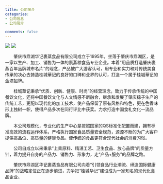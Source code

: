 ```yaml
---
title: 公司简介
categories:
- 公司信息
- 公司简介

comments: false
---
```



<img src="/blog/public/css/images/a.jpg">

<img src="/blog/public/css/images/b.jpg">

　　肇庆市鼎湖华记裹蒸食品有限公司成立于1995年，坐落于肇庆市鼎湖区，是一家以生产、加工、销售为一体的裹蒸粽食品专业企业。本着“用品质打造肇庆裹蒸百年品牌城市名片”的理念，产品被广大游客认可，用专业和实力和对传统美食传承的决心去铸造桂城華记的良好的口碑和业界的认可，打造一个属于桂城華记的金漆招牌。

　　桂城華记秉承“优质、创新、健康、时尚”的经营理念，致力于传承传统的中国餐饮文化，还将中国餐饮文化与人文情感不断融合，继承和发展了肇庆粽子生产的传统工艺，更配以现代化的加工技术，使产品保留了原有风格和特色，更在色香味形上独树一帜，使得产品多次在同行评比中获奖。力求打造中国食礼文化一流品牌。

　　本公司规模化，专业化的生产中心是按照国家的QS标准化配置而建，拥有标准高效的流程运作体系，严格执行国家食品质量安全规范，源源不断的为广大客户提供高品位、高质量的健康食品。使传统的食品更符合现代社会的消费习惯。

　　公司自成立以来秉承“上乘原料、精湛工艺、卫生食品、放心品牌”的质量方针，着力提升自身的产品力、销售力、形象力，走“产品+服务”的品牌之路。

　　肇庆市鼎湖区华记裹蒸食品有限公司向着“引领食品行业潮流、缔造国际健康品牌”的战略定位正在逐步前进，力争把“桂城华记”建设成为一家知名的现代化食品企业。
